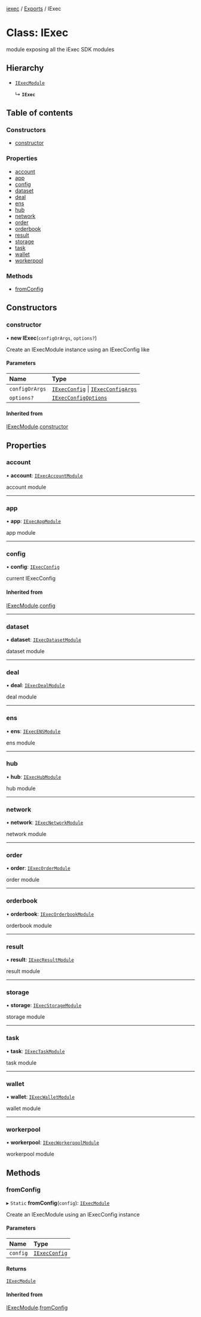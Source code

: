[iexec](../README.md) / [Exports](../modules.md) / IExec

# Class: IExec

module exposing all the iExec SDK modules

## Hierarchy

- [`IExecModule`](IExecModule.md)

  ↳ **`IExec`**

## Table of contents

### Constructors

- [constructor](IExec.md#constructor)

### Properties

- [account](IExec.md#account)
- [app](IExec.md#app)
- [config](IExec.md#config)
- [dataset](IExec.md#dataset)
- [deal](IExec.md#deal)
- [ens](IExec.md#ens)
- [hub](IExec.md#hub)
- [network](IExec.md#network)
- [order](IExec.md#order)
- [orderbook](IExec.md#orderbook)
- [result](IExec.md#result)
- [storage](IExec.md#storage)
- [task](IExec.md#task)
- [wallet](IExec.md#wallet)
- [workerpool](IExec.md#workerpool)

### Methods

- [fromConfig](IExec.md#fromconfig)

## Constructors

### constructor

• **new IExec**(`configOrArgs`, `options?`)

Create an IExecModule instance using an IExecConfig like

#### Parameters

| Name | Type |
| :------ | :------ |
| `configOrArgs` | [`IExecConfig`](IExecConfig.md) \| [`IExecConfigArgs`](../interfaces/internal_.IExecConfigArgs.md) |
| `options?` | [`IExecConfigOptions`](../interfaces/internal_.IExecConfigOptions.md) |

#### Inherited from

[IExecModule](IExecModule.md).[constructor](IExecModule.md#constructor)

## Properties

### account

• **account**: [`IExecAccountModule`](IExecAccountModule.md)

account module

___

### app

• **app**: [`IExecAppModule`](IExecAppModule.md)

app module

___

### config

• **config**: [`IExecConfig`](IExecConfig.md)

current IExecConfig

#### Inherited from

[IExecModule](IExecModule.md).[config](IExecModule.md#config)

___

### dataset

• **dataset**: [`IExecDatasetModule`](IExecDatasetModule.md)

dataset module

___

### deal

• **deal**: [`IExecDealModule`](IExecDealModule.md)

deal module

___

### ens

• **ens**: [`IExecENSModule`](IExecENSModule.md)

ens module

___

### hub

• **hub**: [`IExecHubModule`](IExecHubModule.md)

hub module

___

### network

• **network**: [`IExecNetworkModule`](IExecNetworkModule.md)

network module

___

### order

• **order**: [`IExecOrderModule`](IExecOrderModule.md)

order module

___

### orderbook

• **orderbook**: [`IExecOrderbookModule`](IExecOrderbookModule.md)

orderbook module

___

### result

• **result**: [`IExecResultModule`](IExecResultModule.md)

result module

___

### storage

• **storage**: [`IExecStorageModule`](IExecStorageModule.md)

storage module

___

### task

• **task**: [`IExecTaskModule`](IExecTaskModule.md)

task module

___

### wallet

• **wallet**: [`IExecWalletModule`](IExecWalletModule.md)

wallet module

___

### workerpool

• **workerpool**: [`IExecWorkerpoolModule`](IExecWorkerpoolModule.md)

workerpool module

## Methods

### fromConfig

▸ `Static` **fromConfig**(`config`): [`IExecModule`](IExecModule.md)

Create an IExecModule using an IExecConfig instance

#### Parameters

| Name | Type |
| :------ | :------ |
| `config` | [`IExecConfig`](IExecConfig.md) |

#### Returns

[`IExecModule`](IExecModule.md)

#### Inherited from

[IExecModule](IExecModule.md).[fromConfig](IExecModule.md#fromconfig)
